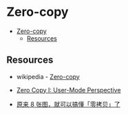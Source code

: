 # Zero-copy

- [Zero-copy](#zero-copy)
  - [Resources](#resources)

## Resources

- wikipedia - [Zero-copy](https://en.wikipedia.org/wiki/Zero-copy)

- [Zero Copy I: User-Mode Perspective](https://www.linuxjournal.com/article/6345)

- [原来 8 张图，就可以搞懂「零拷贝」了](https://zhuanlan.zhihu.com/p/258513662)

